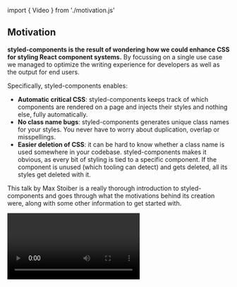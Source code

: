 import { Video } from './motivation.js'

## Motivation

**styled-components is the result of wondering how we could enhance CSS for styling React component systems.** By focussing on a single use case we managed to optimize the writing experience for developers as well as the output for end users.

Specifically, styled-components enables:

- **Automatic critical CSS**: styled-components keeps track of which components are rendered on a page and injects their styles and nothing else, fully automatically.
- **No class name bugs**: styled-components generates unique class names for your styles. You never have to worry about duplication, overlap or misspellings.
- **Easier deletion of CSS**: it can be hard to know whether a class name is used somewhere in your codebase. styled-components makes it obvious, as every bit of styling is tied to a specific component. If the component is unused (which tooling can detect) and gets deleted, all its styles get deleted with it.

This talk by Max Stoiber is a really thorough introduction to styled-components
and goes through what the motivations behind its creation were, along with some
other information to get started with.

<Video />
